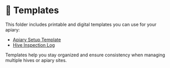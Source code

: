 # 📝 Templates

This folder includes printable and digital templates you can use for your apiary:
- [Apiary Setup Template](apiary-setup-template.md)
- [Hive Inspection Log](hive-inspection-log.md)

Templates help you stay organized and ensure consistency when managing multiple hives or apiary sites.
